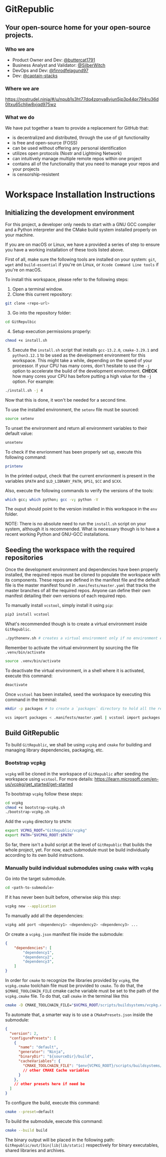 # GitRepublic
## Your open-source home for your open-source projects.

### Who we are
- Product Owner and Dev: [@buttercat1791](https://github.com/buttercat1791)
- Business Analyst and Validator: [@SilberWitch](https://github.com/silberwitch)
- DevOps and Dev: [@finrodfelagund97](https://github.com/finrodfelagund97)
- Dev: [@captain-stacks](https://github.com/captain-stacks)

### Where we are
https://nostrudel.ninja/#/u/npub1s3ht77dq4zqnya8vjun5jp3p44pr794ru36d0ltxu65chljw8xjqd975wz

### What we do
We have put together a team to provide a replacement for GitHub that:
- is decentralized and distributed, through the use of git functionality
- is free and open-source (FOSS)
- can be used without offering any personal identification
- utilizes open protocols (Nostr and Lightning Network)
- can intuitively manage multiple remote repos within one project
- contains all of the functionality that you need to manage your repos and your projects
- is censorship-resistent

# Workspace Installation Instructions
## Initializing the development environment
For this project, a developer only needs to start with a GNU GCC compiler and a Python interpreter and the CMake build system installed properly on your machine.

If you are on macOS or Linux, we have a provided a series of step to ensure you have a working installation
of these tools listed above.

First of all, make sure the following tools are installed on your system: `git`, `wget` and `build-essential` if you're on Linux, or `Xcode Command Line tools` if you're on macOS.

To install this workspace, please refer to the following steps:

1. Open a terminal window.
2. Clone this current repository:
```bash
git clone <repo-url>
```

3. Go into the repository folder:
```bash
cd GitRepulbic
```

4. Setup execution permissions properly:
```bash
chmod +x install.sh
```

5. Execute the `install.sh` script that installs `gcc-13.2.0`, `cmake-3.29.1` and `python3.12.1`
to be used as the development environment for this workspace. This might take a while, depending on the speed of your processor. If your CPU has many cores, don't hesitate to use the `-j` option to accelerate the build of the development environment. **CHECK** how many cores your CPU has before putting a high value for the `-j` option. For example:
```bash
./install.sh -j 4
```

Now that this is done, it won't be needed for a second time.

To use the installed environment, the `setenv` file must be sourced:
```bash
source setenv
```
To unset the environment and return all environment variables to their default value:
```bash
unsetenv
```

To check if the envrionment has been properly set up, execute this following command:
```bash
printenv
```
In the printed output, check that the current envrionment is present in the variables `$PATH` and `$LD_LIBRARY_PATH`, `$PS1`, `$CC` and `$CXX`.

Also, execute the following commands to verify the versions of the tools:
```bash
which gcc; which python; gcc -v; python -V
```
The ouput should point to the version installed in this workspace in the `env` folder.

NOTE: There is no absolute need to run the `install.sh` script on your system, although it is recommended. What is necessary though is to have a recent working Python and GNU-GCC installations.

## Seeding the workspace with the required repositories

Once the development environment and dependencies have been properly installed, the required repos must be cloned to populate the workspace with its components. These repos are defined in the manifest file and the default file is the master manifest found in `.manifests/master.yaml` that tracks the master branches of all the required repos. Anyone can define their own manifest detailing their own versions of each required repo.

To manually install `vcstool`, simply install it using `pip`:
```bash
pip3 install vcstool
```

What's recommended though is to create a virtual environment inside `GitRepublic`.

```bash
./pythonenv.sh # creates a virtual environment only if no environment exists yet.
```

Remember to activate the virtual environment by sourcing the file `.venv/bin/activate`
```bash
source .venv/bin/activate
```

To deactivate the virtual environment, in a shell where it is activated, execute this command:
```bash
deactivate
```

Once `vcstool` has been installed, seed the workspace by executing this command in the terminal:

```bash
mkdir -p packages # to create a `packages` directory to hold all the repos
```

```bash
vcs import packages < .manifests/master.yaml | vcstool import packages < .manifest/master.yaml # or use any other manifest
```

## Build GitRepublic
To build `GitRepublic`, we shall be using `vcpkg` and `cmake` for building and managing library dependencies, packaging, etc.

### Bootstrap vcpkg

`vcpkg` will be cloned in the workspace of `GitRepublic` after seeding the workspace using `vcstool`.
For more details: https://learn.microsoft.com/en-us/vcpkg/get_started/get-started

To bootstrap `vcpkg` follow these steps:

```bash
cd vcpkg
chmod +x bootstrap-vcpkg.sh
./bootstrap-vcpkg.sh
```

Add the `vcpkg` directory to `$PATH`:

```bash
export VCPKG_ROOT="GitRepublic/vcpkg"
export PATH="$VCPKG_ROOT:$PATH"
```

So far, there isn't a build script at the level of `GitRepublic` that builds the whole project, yet.
For now, each submodule must be build individually according to its own build instructions.

### Manually build individual submodules using `cmake` with `vcpkg`
Go into the target submodule.

```bash
cd <path-to-submodule>
```
If it has never been built before, otherwise skip this step:

```bash
vcpkg new --application
```

To manually add all the dependencies:
```bash
vcpkg add port <dependency1> <dependency2> <dependency3> ...
```

Or create a `vcpkg.json` manifest file inside the submodule:

```json
{
    "dependencies": [
        "dependency1",
        "dependency2",
        "dependency3",
    ]
}
```

In order for `cmake` to recognize the libraries provided by `vcpkg`,
the `vcpkg.cmake` toolchain file must be provided to `cmake`. To do that,
the `$CMAKE_TOOLCHAIN_FILE` cmake cache variable must be set to the path of the `vcpkg.cmake` file.
To do that, call `cmake` in the terminal like this
```bash
cmake -D CMAKE_TOOLCHAIN_FILE="$VCPKG_ROOT/scripts/buildsystems/vcpkg.cmake" [other-options]
```
To automate that, a smarter way is to use a `CMakePresets.json` inside the submodule:

```json
{
  "version": 2,
  "configurePresets": [
    {
      "name": "default",
      "generator": "Ninja",
      "binaryDir": "${sourceDir}/build",
      "cacheVariables": {
        "CMAKE_TOOLCHAIN_FILE": "$env{VCPKG_ROOT}/scripts/buildsystems/vcpkg.cmake"
        // other CMAKE Cache variables
      }
    },
    // other presets here if need be
  ]
}
```

To configure the build, execute this command:
```bash
cmake --preset=default
```
To build the submodule, execute this command:
```bash
cmake --build build
```

The binary output will be placed in the following path: `GitRepublic/out/[bin|lib|lib/static]`
respectively for binary executables, shared libraries and archives.
